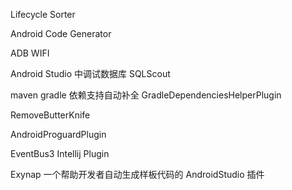 Lifecycle Sorter

Android Code Generator

ADB WIFI

Android Studio 中调试数据库 
SQLScout

maven gradle 依赖支持自动补全
GradleDependenciesHelperPlugin

RemoveButterKnife


AndroidProguardPlugin


EventBus3 Intellij Plugin

Exynap 一个帮助开发者自动生成样板代码的 AndroidStudio 插件